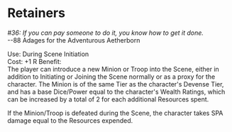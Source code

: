 # Retainers

*#36: If you can pay someone to do it, you know how to get it done.*  
--88 Adages for the Adventurous Aetherborn

Use: During Scene Initiation  
Cost: +1 R
Benefit:  
The player can introduce a new Minion or Troop into the Scene, either in addition to Initiating or Joining the Scene normally or as a proxy for the character. The Minion is of the same Tier as the character's Devense Tier, and has a base Dice/Power equal to the character's Wealth Ratings, which can be increased by a total of 2 for each additional Resources spent.

If the Minion/Troop is defeated during the Scene, the character takes SPA damage equal to the Resources expended.